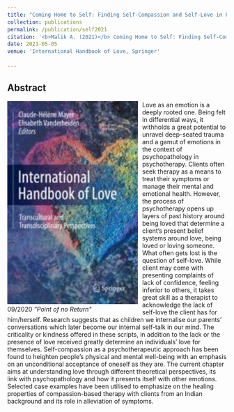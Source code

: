 ```yaml
---
title: "Coming Home to Self: Finding Self-Compassion and Self-Love in Psychotherapy."
collection: publications
permalink: /publication/self2021
citation: '<b>Malik A. (2021)</b> Coming Home to Self: Finding Self-Compassion and Self-Love in Psychotherapy. In: Mayer CH., Vanderheiden E. (eds) International Handbook of Love. Springer, DOI: <a href='https://doi.org/10.1007/978-3-030-45996-3_27'>10.1007/978-3-030-45996-3_27</a>, 2021."
date: 2021-05-05
venue: 'International Handbook of Love, Springer'

---
```

## Abstract
<div style="float: left; margin-right: 10px; width: 300px">
    <a href="https://link.springer.com/chapter/10.1007%2F978-3-030-45996-3_27" title="https://link.springer.com/chapter/10.1007%2F978-3-030-45996-3_27"><img src="/images/love2021.jpg"></a>
    <figcaption> 09/2020 <em>"Point of no Return"</em></figcaption>
</div>
Love as an emotion is a deeply rooted one. Being felt in differential ways, it withholds a great potential to unravel deep-seated trauma and a gamut of emotions in the context of psychopathology in psychotherapy. Clients often seek therapy as a means to treat their symptoms or manage their mental and emotional health. However, the process of psychotherapy opens up layers of past history around being loved that determine a client’s present belief systems around love, being loved or loving someone. What often gets lost is the question of self-love. While client may come with presenting complaints of lack of confidence, feeling inferior to others, it takes great skill as a therapist to acknowledge the lack of self-love the client has for him/herself. Research suggests that as children we internalise our parents’ conversations which later become our internal self-talk in our mind. The criticality or kindness offered in these scripts, in addition to the lack or the presence of love received greatly determine an individuals’ love for themselves. Self-compassion as a psychotherapeutic approach has been found to heighten people’s physical and mental well-being with an emphasis on an unconditional acceptance of oneself as they are. The current chapter aims at understanding love through different theoretical perspectives, its link with psychopathology and how it presents itself with other emotions. Selected case examples have been utilised to emphasize on the healing properties of compassion-based therapy with clients from an Indian background and its role in alleviation of symptoms.


